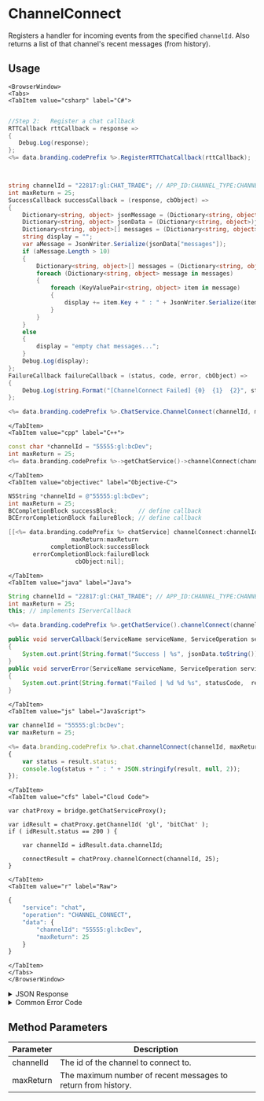 # ChannelConnect

Registers a handler for incoming events from the specified `channelId`. Also returns a list of that channel's recent messages (from history).



<PartialServop service_name="chat" operation_name="CHANNEL_CONNECT" />

## Usage

```mdx-code-block
<BrowserWindow>
<Tabs>
<TabItem value="csharp" label="C#">
```

```csharp

//Step 2:   Register a chat callback
RTTCallback rttCallback = response =>
{
   Debug.Log(response);
};
<%= data.branding.codePrefix %>.RegisterRTTChatCallback(rttCallback);



string channelId = "22817:gl:CHAT_TRADE"; // APP_ID:CHANNEL_TYPE:CHANNEL_ID
int maxReturn = 25;
SuccessCallback successCallback = (response, cbObject) =>
{
	Dictionary<string, object> jsonMessage = (Dictionary<string, object>)JsonFx.Json.JsonReader.Deserialize(response);
    Dictionary<string, object> jsonData = (Dictionary<string, object>)jsonMessage["data"];
    Dictionary<string, object>[] messages = (Dictionary<string, object>[])jsonData["messages"];
    string display = "";
    var aMessage = JsonWriter.Serialize(jsonData["messages"]);
    if (aMessage.Length > 10)
    {
        Dictionary<string, object>[] messages = (Dictionary<string, object>[])jsonData["messages"];
        foreach (Dictionary<string, object> message in messages)
        {
            foreach (KeyValuePair<string, object> item in message)
            {
                display += item.Key + " : " + JsonWriter.Serialize(item.Value) + "\r\n";
            }
        }
    }
    else
    {
        display = "empty chat messages...";
    }
    Debug.Log(display);
};
FailureCallback failureCallback = (status, code, error, cbObject) =>
{
	Debug.Log(string.Format("[ChannelConnect Failed] {0}  {1}  {2}", status, code, error));
};

<%= data.branding.codePrefix %>.ChatService.ChannelConnect(channelId, maxReturn, successCallback, failureCallback);
```

```mdx-code-block
</TabItem>
<TabItem value="cpp" label="C++">
```

```cpp
const char *channelId = "55555:gl:bcDev";
int maxReturn = 25;
<%= data.branding.codePrefix %>->getChatService()->channelConnect(channelId, maxReturn, this);
```

```mdx-code-block
</TabItem>
<TabItem value="objectivec" label="Objective-C">
```

```objectivec
NSString *channelId = @"55555:gl:bcDev";
int maxReturn = 25;
BCCompletionBlock successBlock;      // define callback
BCErrorCompletionBlock failureBlock; // define callback

[[<%= data.branding.codePrefix %> chatService] channelConnect:channelId
                  maxReturn:maxReturn
            completionBlock:successBlock
       errorCompletionBlock:failureBlock
                   cbObject:nil];
```

```mdx-code-block
</TabItem>
<TabItem value="java" label="Java">
```

```java
String channelId = "22817:gl:CHAT_TRADE"; // APP_ID:CHANNEL_TYPE:CHANNEL_ID
int maxReturn = 25;
this; // implements IServerCallback

<%= data.branding.codePrefix %>.getChatService().channelConnect(channelId, maxReturn, this);

public void serverCallback(ServiceName serviceName, ServiceOperation serviceOperation, JSONObject jsonData)
{
    System.out.print(String.format("Success | %s", jsonData.toString()));
}
public void serverError(ServiceName serviceName, ServiceOperation serviceOperation, int statusCode, int reasonCode, String jsonError)
{
    System.out.print(String.format("Failed | %d %d %s", statusCode,  reasonCode, jsonError.toString()));
}
```

```mdx-code-block
</TabItem>
<TabItem value="js" label="JavaScript">
```

```javascript
var channelId = "55555:gl:bcDev";
var maxReturn = 25;

<%= data.branding.codePrefix %>.chat.channelConnect(channelId, maxReturn, result =>
{
	var status = result.status;
	console.log(status + " : " + JSON.stringify(result, null, 2));
});
```

```mdx-code-block
</TabItem>
<TabItem value="cfs" label="Cloud Code">
```

```cfscript
var chatProxy = bridge.getChatServiceProxy();

var idResult = chatProxy.getChannelId( 'gl', 'bitChat' );
if ( idResult.status == 200 ) {
     
    var channelId = idResult.data.channelId;

    connectResult = chatProxy.channelConnect(channelId, 25);
} 
```

```mdx-code-block
</TabItem>
<TabItem value="r" label="Raw">
```

```r
{
	"service": "chat",
	"operation": "CHANNEL_CONNECT",
	"data": {
		"channelId": "55555:gl:bcDev",
		"maxReturn": 25
	}
}
```

```mdx-code-block
</TabItem>
</Tabs>
</BrowserWindow>
```

<details>
<summary>JSON Response</summary>

```json
{
    "data": {
        "messages": [{
            "date": 1530649082684,
            "ver": 1,
            "msgId": "783692330334210",
            "from": {
                "id": "a7b7de02-8432-4547-8c40-9af94537fce0",
                "name": "RedBomber",
                "pic": null
            },
            "chId": "22817:gl:CHAT_TRADE",
            "content": {
                "text": "Looking to sell a couch for 105 gold coins.",
                "rich": {
                    "SELL_ITEM": {
                        "ITEM_TYPE": "COUCH",
                        "ITEM_ID": "d05a5b9d-374e-41e2-a498-c7387bf15c76",
                        "PRICE": "105",
                        "CURRENCY": "GOLDCOINS"
                    }
                }
            }
        }, 
        {
            "date": 1530650080029,
            "ver": 1,
            "msgId": "783692840974851",
            "from": {
                "id": "805cc012-0bf1-40a0-9716-b896d8f4c424",
                "name": "Chantel",
                "pic": null
            },
            "chId": "22817:gl:CHAT_TRADE",
            "content": {
                "text": "For that couch, how about 25 gems instead?"
            }
        }, 
        {
            "date": 1530650218944,
            "ver": 1,
            "msgId": "783692912099332",
            "from": {
                "id": "a7b7de02-8432-4547-8c40-9af94537fce0",
                "name": "RedBomber",
                "pic": null
            },
            "chId": "22817:gl:CHAT_TRADE",
            "content": {
                "text": "Sold!"
            }
        }]
    },
    "status": 200
}
```
</details>

<details>
<summary>Common Error Code</summary>

### Status Codes
Code | Name | Description
---- | ---- | -----------
40346 | CHAT_INVALID_CHANNEL_ID | The channel id provided is invalid.
40601 | RTT_NOT_ENABLED | RTT must be enabled for this feature

</details>


## Method Parameters
Parameter | Description
--------- | -----------
channelId | The id of the channel to connect to.
maxReturn | The maximum number of recent messages to return from history.


